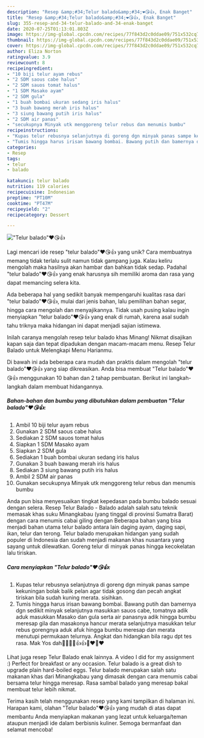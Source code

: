 ```yaml
---
description: "Resep &amp;#34;Telur balado&amp;#34;❤️😘👍, Enak Banget"
title: "Resep &amp;#34;Telur balado&amp;#34;❤️😘👍, Enak Banget"
slug: 355-resep-and-34-telur-balado-and-34-enak-banget
date: 2020-07-25T01:13:01.803Z
image: https://img-global.cpcdn.com/recipes/77f843d2c0ddae09/751x532cq70/telur-balado❤️😘👍-foto-resep-utama.jpg
thumbnail: https://img-global.cpcdn.com/recipes/77f843d2c0ddae09/751x532cq70/telur-balado❤️😘👍-foto-resep-utama.jpg
cover: https://img-global.cpcdn.com/recipes/77f843d2c0ddae09/751x532cq70/telur-balado❤️😘👍-foto-resep-utama.jpg
author: Eliza Norton
ratingvalue: 3.9
reviewcount: 8
recipeingredient:
- "10 biji telur ayam rebus"
- "2 SDM saous cabe halus"
- "2 SDM sauos tomat halus"
- "1 SDM Masako ayam"
- "2 SDM gula"
- "1 buah bombai ukuran sedang iris halus"
- "3 buah bawang merah iris halus"
- "3 siung bawang putih iris halus"
- "2 SDM air panas"
- "secukupnya Minyak utk menggoreng telur rebus dan menumis bumbu"
recipeinstructions:
- "Kupas telur rebusnya selanjutnya di goreng dgn minyak panas sampe kekuningan bolak balik pelan agar tidak gosong dan pecah angkat tiriskan bila sudah kuning merata. sisihkan."
- "Tumis hingga harus irisan bawang bombai. Bawang putih dan bamernya dgn sedikit minyak selanjutnya masukkan sauos cabe, tomatnya adik aduk masukkan Masako dan gula serta air panasnya adik hingga bumbu meresap gila dan masakonya hancur merata selanjutnya masukkan telur rebus gorengnya aduk afuk hingga bumbu meresap dan merata menutupi permukaan telurnya. Angkat dan hidangkan bila ragu dpt tes rasa. Mak Yos dah🤭🤭😘😘👍👍🙏❤️🙏❤️"
categories:
- Resep
tags:
- telur
- balado

katakunci: telur balado 
nutrition: 119 calories
recipecuisine: Indonesian
preptime: "PT10M"
cooktime: "PT47M"
recipeyield: "2"
recipecategory: Dessert

---
```



![&#34;Telur balado&#34;❤️😘👍](https://img-global.cpcdn.com/recipes/77f843d2c0ddae09/751x532cq70/telur-balado❤️😘👍-foto-resep-utama.jpg)

Lagi mencari ide resep &#34;telur balado&#34;❤️😘👍 yang unik? Cara membuatnya memang tidak terlalu sulit namun tidak gampang juga. Kalau keliru mengolah maka hasilnya akan hambar dan bahkan tidak sedap. Padahal &#34;telur balado&#34;❤️😘👍 yang enak harusnya sih memiliki aroma dan rasa yang dapat memancing selera kita.

Ada beberapa hal yang sedikit banyak mempengaruhi kualitas rasa dari &#34;telur balado&#34;❤️😘👍, mulai dari jenis bahan, lalu pemilihan bahan segar, hingga cara mengolah dan menyajikannya. Tidak usah pusing kalau ingin menyiapkan &#34;telur balado&#34;❤️😘👍 yang enak di rumah, karena asal sudah tahu triknya maka hidangan ini dapat menjadi sajian istimewa.

Inilah caranya mengolah resep telur balado khas Minang! Nikmat disajikan kapan saja dan tepat dipadukan dengan macam-macam menu. Resep Telur Balado untuk Melengkapi Menu Harianmu.


Di bawah ini ada beberapa cara mudah dan praktis dalam mengolah &#34;telur balado&#34;❤️😘👍 yang siap dikreasikan. Anda bisa membuat &#34;Telur balado&#34;❤️😘👍 menggunakan 10 bahan dan 2 tahap pembuatan. Berikut ini langkah-langkah dalam membuat hidangannya.

<!--inarticleads1-->

##### Bahan-bahan dan bumbu yang dibutuhkan dalam pembuatan &#34;Telur balado&#34;❤️😘👍:

1. Ambil 10 biji telur ayam rebus
1. Gunakan 2 SDM saous cabe halus
1. Sediakan 2 SDM sauos tomat halus
1. Siapkan 1 SDM Masako ayam
1. Siapkan 2 SDM gula
1. Sediakan 1 buah bombai ukuran sedang iris halus
1. Gunakan 3 buah bawang merah iris halus
1. Sediakan 3 siung bawang putih iris halus
1. Ambil 2 SDM air panas
1. Gunakan secukupnya Minyak utk menggoreng telur rebus dan menumis bumbu


Anda pun bisa menyesuaikan tingkat kepedasan pada bumbu balado sesuai dengan selera. Resep Telur Balado - Balado adalah salah satu teknik memasak khas suku Minangkabau (yang tinggal di provinsi Sumatra Barat) dengan cara menumis cabai giling dengan Beberapa bahan yang bisa menjadi bahan utama telur balado antara lain daging ayam, daging sapi, ikan, telur dan terong. Telur balado merupakan hidangan yang sudah populer di Indonesia dan sudah menjadi makanan khas nusantara yang sayang untuk dilewatkan. Goreng telur di minyak panas hingga kecokelatan lalu tiriskan. 

<!--inarticleads2-->

##### Cara menyiapkan &#34;Telur balado&#34;❤️😘👍:

1. Kupas telur rebusnya selanjutnya di goreng dgn minyak panas sampe kekuningan bolak balik pelan agar tidak gosong dan pecah angkat tiriskan bila sudah kuning merata. sisihkan.
1. Tumis hingga harus irisan bawang bombai. Bawang putih dan bamernya dgn sedikit minyak selanjutnya masukkan sauos cabe, tomatnya adik aduk masukkan Masako dan gula serta air panasnya adik hingga bumbu meresap gila dan masakonya hancur merata selanjutnya masukkan telur rebus gorengnya aduk afuk hingga bumbu meresap dan merata menutupi permukaan telurnya. Angkat dan hidangkan bila ragu dpt tes rasa. Mak Yos dah🤭🤭😘😘👍👍🙏❤️🙏❤️


Lihat juga resep Telur Balado enak lainnya. A video I did for my assignment :) Perfect for breakfast or any occasion. Telur balado is a great dish to upgrade plain hard-boiled eggs. Telur balado merupakan salah satu makanan khas dari Minangkabau yang dimasak dengan cara menumis cabai bersama telur hingga meresap. Rasa sambal balado yang meresap bakal membuat telur lebih nikmat. 

Terima kasih telah menggunakan resep yang kami tampilkan di halaman ini. Harapan kami, olahan &#34;Telur balado&#34;❤️😘👍 yang mudah di atas dapat membantu Anda menyiapkan makanan yang lezat untuk keluarga/teman ataupun menjadi ide dalam berbisnis kuliner. Semoga bermanfaat dan selamat mencoba!
